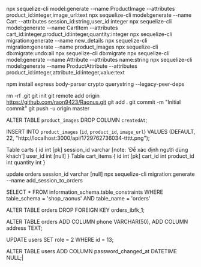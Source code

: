 npx sequelize-cli model:generate --name ProductImage --attributes product_id:integer,image_url:text
npx sequelize-cli model:generate --name Cart --attributes session_id:string,user_id:integer
npx sequelize-cli model:generate --name CartItem --attributes cart_id:integer,product_id:integer,quantity:integer
npx sequelize-cli migration:generate --name new_details
npx sequelize-cli migration:generate --name product_images
npx sequelize-cli db:migrate:undo:all
npx sequelize-cli db:migrate
npx sequelize-cli model:generate --name Attribute --attributes name:string
npx sequelize-cli model:generate --name ProductAttribute --attributes product_id:integer,attribute_id:integer,value:text

npm install express body-parser crypto querystring --legacy-peer-deps

rm -rf .git
git init
git remote add origin https://github.com/raon9423/Raonus.git
git add .
git commit -m "Initial commit"
git push -u origin master

ALTER TABLE `product_images` DROP COLUMN `createdAt`;

INSERT INTO `product_images` (`id`, `product_id`, `image_url`) 
VALUES (DEFAULT, 22, "http://localhost:3000/api/1729762736034-ttttt.png");

Table carts {
    id int [pk]
    session_id varchar [note: 'Để xác định người dùng khách']
    user_id int [null]
}
Table cart_items {
    id int [pk]
    cart_id int
    product_id int
    quantity int
}

update orders session_id varchar [null]
npx sequelize-cli migration:generate --name add_session_to_orders

SELECT * FROM information_schema.table_constraints
WHERE table_schema = 'shop_raonus' AND table_name = 'orders'

ALTER TABLE orders DROP FOREIGN KEY orders_ibfk_1;

ALTER TABLE orders
ADD COLUMN phone VARCHAR(50),
ADD COLUMN address TEXT;

UPDATE users SET role = 2 WHERE id = 13;

ALTER TABLE users ADD COLUMN password_changed_at DATETIME NULL;|